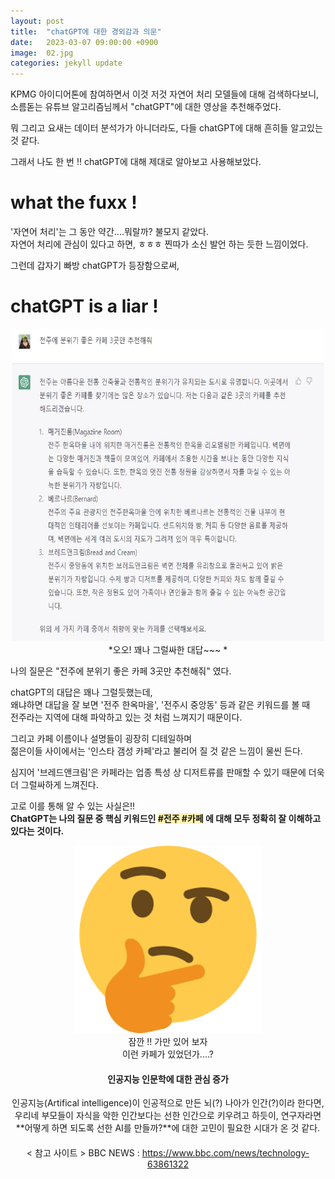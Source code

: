 ```yaml
---
layout: post
title:  "chatGPT에 대한 경외감과 의문"
date:   2023-03-07 09:00:00 +0900
image:  02.jpg
categories: jekyll update
---
```


KPMG 아이디어톤에 참여하면서 이것 저것 자연어 처리 모델들에 대해 검색하다보니, 
소름돋는 유튜브 알고리즘님께서 "chatGPT"에 대한 영상을 추천해주었다.   
  
뭐 그리고 요새는 데이터 분석가가 아니더라도, 다들 chatGPT에 대해 흔히들 알고있는 것 같다. 

그래서 나도 한 번 !! chatGPT에 대해 제대로 알아보고 사용해보았다. 


# what the fuxx ! 
'자연어 처리'는 그 동안 약간....뭐랄까? 불모지 같았다.  
자연어 처리에 관심이 있다고 하면, ㅎㅎㅎ 찐따가 소신 발언 하는 듯한 느낌이었다. 

그런데 갑자기 빠방 chatGPT가 등장함으로써, 







# chatGPT is a liar !

<center><img src="/images/11-1.jpg" width="500" height="500"></center>
<center>*오오! 꽤나 그럴싸한 대답~~~ *</center>
  
  
나의 질문은 "전주에 분위기 좋은 카페 3곳만 추천해줘" 였다.   

chatGPT의 대답은 꽤나 그럴듯했는데,  
왜냐하면 대답을 잘 보면 '전주 한옥마을', '전주시 중앙동' 등과 같은 키워드를 볼 때  
전주라는 지역에 대해 파악하고 있는 것 처럼 느껴지기 때문이다. 

그리고 카페 이름이나 설명들이 굉장히 디테일하며  
젊은이들 사이에서는 '인스타 갬성 카페'라고 불리어 질 것 같은 느낌이 물씬 든다.   

심지어 '브레드앤크림'은 카페라는 업종 특성 상 디저트류를 판매할 수 있기 때문에 
더욱 더 그럴싸하게 느껴진다.  

고로 이를 통해 알 수 있는 사실은!!  
**ChatGPT는 나의 질문 중 핵심 키워드인 <span style='background-color:#fff5b1'>#전주 #카페</span> 에 대해 모두 정확히 잘 이해하고 있다는 것이다.**   
  
<center><img src="/images/emoji-1.png" width="300" height="300"></center>
  
<center> 잠깐 !! 가만 있어 보자</center>  
<center>이런 카페가 있었던가....?<center>   




#### 인공지능 인문학에 대한 관심 증가

인공지능(Artifical intelligence)이 인공적으로 만든 뇌(?) 나아가 인간(?)이라 한다면,  
우리네 부모들이 자식을 악한 인간보다는 선한 인간으로 키우려고 하듯이, 
연구자라면 **어떻게 하면 되도록 선한 AI를 만들까?**에 대한 고민이 필요한 시대가 온 것 같다. 




#### 


< 참고 사이트 >
BBC NEWS : https://www.bbc.com/news/technology-63861322




